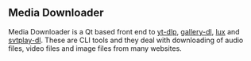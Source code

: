 ## Media Downloader

Media Downloader is a Qt based front end to [yt-dlp](https://github.com/yt-dlp/yt-dlp), [gallery-dl](https://github.com/mikf/gallery-dl), [lux](https://github.com/iawia002/lux) and [svtplay-dl](https://svtplay-dl.se/). These are CLI tools and they deal with downloading of audio files, video files and image files from many websites.
